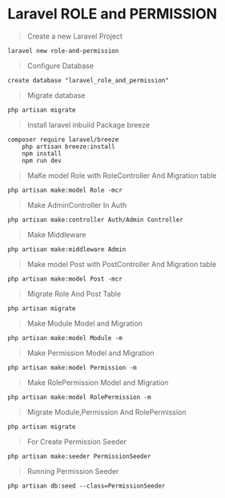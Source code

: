 # Laravel ROLE and PERMISSION

> Create a new Laravel Project

    laravel new role-and-permission

> Configure Database

    create database "laravel_role_and_permission"

> Migrate database

    php artisan migrate

> Install laravel inbuild Package breeze

    composer require laravel/breeze
        php artisan breeze:install
        npm install
        npm run dev

> MaKe model Role with RoleController And Migration table

    php artisan make:model Role -mcr

> Make AdminController In Auth

    php artisan make:controller Auth/Admin Controller

> Make Middleware

    php artisan make:middleware Admin

> Make model Post with PostController And Migration table

    php artisan make:model Post -mcr   

> Migrate Role And Post Table

    php artisan migrate   

> Make Module Model and Migration

    php artisan make:model Module -m

> Make Permission Model and Migration

    php artisan make:model Permission -m

> Make RolePermission Model and Migration

    php artisan make:model RolePermission -m   

> Migrate Module,Permission And RolePermission

    php artisan migrate 

> For Create Permission Seeder

    php artisan make:seeder PermissionSeeder

>Running Permission Seeder

    php artisan db:seed --class=PermissionSeeder
